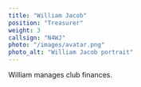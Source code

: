 ```yaml
---
title: "William Jacob"
position: "Treasurer"
weight: 3
callsign: "N4WJ"
photo: "/images/avatar.png"
photo_alt: "William Jacob portrait"
---
```


William manages club finances.
